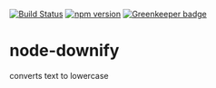[![Build Status](https://travis-ci.org/mrstebo/node-downify.svg?branch=master)](https://travis-ci.org/mrstebo/node-downify)
[![npm version](https://badge.fury.io/js/downify.svg)](https://badge.fury.io/js/downify)
[![Greenkeeper badge](https://badges.greenkeeper.io/mrstebo/node-downify.svg)](https://greenkeeper.io/)

# node-downify

converts text to lowercase
